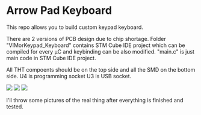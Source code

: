 # Arrow Pad Keyboard


 
This repo allows you to build custom keypad keyboard. 


There are 2 versions of PCB design due to chip shortage. Folder "VIMorKeypad_Keyboard" contains STM Cube IDE project which can be compiled for every µC and keybinding can be also modified. "main.c" is just main code in STM Cube IDE project.


All THT compoents should be on the top side and all the SMD on the bottom side. U4 is programming socket U3 is USB socket.


<img src="https://github.com/Xses-1/VIM-or-Arrow-Pad-Keyboard/blob/main/STM32F103/Bottom.png">
<img src="https://github.com/Xses-1/VIM-or-Arrow-Pad-Keyboard/blob/main/STM32F103/Top.png">
<img src="https://github.com/Xses-1/VIM-or-Arrow-Pad-Keyboard/blob/main/STM32F042/Schematic_VIM%20_%20arrow%20keyboard%20STM32F042.png">


I'll throw some pictures of the real thing after everything is finished and tested.
